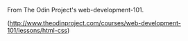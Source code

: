 From The Odin Project's web-development-101. 

(http://www.theodinproject.com/courses/web-development-101/lessons/html-css)